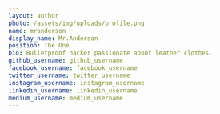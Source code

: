 ```yaml
---
layout: author
photo: /assets/img/uploads/profile.png
name: mranderson
display_name: Mr.Anderson
position: The One
bio: Bulletproof hacker passionate about leather clothes.
github_username: github_username
facebook_username: facebook_username
twitter_username: twitter_username
instagram_username: instagram_username
linkedin_username: linkedin_username
medium_username: medium_username
---
```


